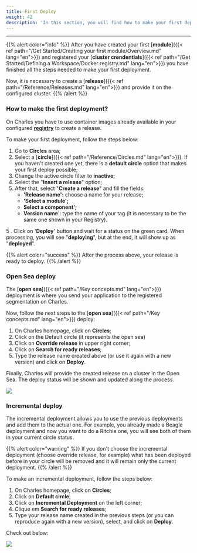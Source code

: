 ```yaml
---
title: First Deploy
weight: 42
description: 'In this section, you will find how to make your first deployment.'
---
```


---

{{% alert color="info" %}}
After you have created your first [**module**]({{< ref path="/Get Started/Creating your first module/Overview.md" lang="en">}}) and registered your [**cluster crendentials**]({{< ref path="/Get Started/Defining a Workspace/Docker registry.md" lang="en">}}) you have finished all the steps needed to make your first deployment.

Now, it is necessary to create a [**release**]({{< ref path="/Reference/Releases.md" lang="en">}}) and provide it on the configured cluster.
{{% /alert %}}

### **How to make the first deployment?** 

On Charles you have to use container images already available in your configured [**registry**](/reference/registry/) to create a release.

To make your first deployment, follow the steps below: 

1. Go to **Circles** area;
2. Select a [**circle**]({{< ref path="/Reference/Circles.md" lang="en">}}). If you haven't created one yet, there is a **default circle** option that makes your first deploy possible; 
3. Change the active circle filter to **inactive**;
4. Select the "**Insert a release**" option;
5. After that, select "**Create a release**" and fill the fields: 
   * **'Release name':** choose a name for your release;
   * **'Select a module';**
   * **Select a component';**
   * **Version name**': type the name of your tag \(it is necessary to be the same one shown in your Registry\). 

5 . Click on '**Deploy**' button and wait for a status on the green card. When processing, you will see "**deploying**", but at the end, it will show up as "**deployed**".

{{% alert color="success" %}}
After the process above, your release is ready to deploy. 
{{% /alert %}}

### **Open Sea deploy**

The [**open sea**]({{< ref path="/Key concepts.md" lang="en">}}) deployment is where you send your application to the registered segmentation on Charles.

Now, follow the next steps to the [**open sea**]({{< ref path="/Key concepts.md" lang="en">}}) deploy:

1. On Charles homepage, click on **Circles**; 
2. Click on the Default circle \(it represents the open sea\) 
3. Click on **Override release** in upper right corner; 
4. Click on **Search for ready releases**;
5. Type the release name created above \(or use it again with a new version\) and click on **Deploy**.

Finally, Charles will provide the created release on a cluster in the Open Sea. The deploy status will be shown and updated along the process.

![](/shared/first-deploy%20%281%29.gif)

### **Incremental deploy**

The incremental deployment allows you to use the previous deployments and add them to the actual one. For example, you already made a Beagle deployment and now you want to do a Ritchie one, you will see both of them in your current circle status.  

{{% alert color="warning" %}}
If you don't choose the incremental deployment (choose override release, for example) what has been deployed before in your circle will be removed and it will remain only the current deployment. 
{{% /alert %}}

To make an incremental deployment, follow the steps below:

1. On Charles homepage, click on  **Circles**;
2. Click on **Default circle**;
3. Click on  **Incremental Deployment** on the left corner;
4. Clique em **Search for ready releases**;
5. Type your release name created in the previous steps  (or you can reproduce again with a new version), select, and click on **Deploy**.

Check out below: 

![](/shared/deploy-incremental.gif)